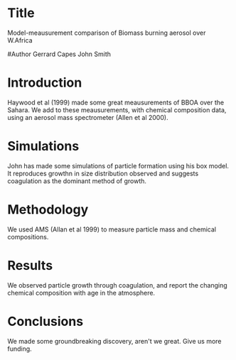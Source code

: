 # Title 
Model-meausurement comparison of 
Biomass burning aerosol over W.Africa

#Author
Gerrard Capes
John Smith

# Introduction 

Haywood et al (1999) made some great meausurements of BBOA  over the Sahara.
We add to these meausurements, with chemical composition data, using an aerosol mass spectrometer (Allen et al 2000).

# Simulations
John has made some simulations of particle formation using his box model.  
It reproduces growthn in size distribution observed and suggests coagulation as the dominant method of growth.

# Methodology

We used AMS (Allan et al 1999) to measure particle mass and chemical compositions.

# Results

We observed particle growth through coagulation, and report the changing chemical composition with age in the atmosphere.

# Conclusions

We made some groundbreaking discovery, aren't we great. Give us more funding.


